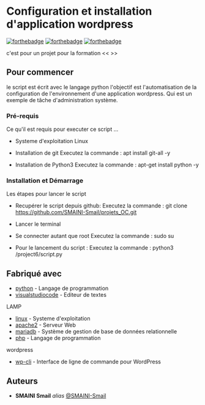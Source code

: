 # Configuration et installation d'application wordpress 

[![forthebadge](https://forthebadge.com/images/badges/uses-git.svg)](https://forthebadge.com)
[![forthebadge](https://forthebadge.com/images/badges/made-with-python.svg)](https://forthebadge.com)
[![forthebadge](https://forthebadge.com/images/badges/built-with-wordpress.svg)](https://forthebadge.com)


c'est pour un projet pour la formation <<  >>

## Pour commencer

le script est écrit avec le langage python
l'objectif est l'automatisation de la configuration de l'environnement d'une application wordpress. Qui est un exemple de tâche d'administration système.

### Pré-requis

Ce qu'il est requis pour executer ce script ...

- Systeme d'exploitation Linux 

- Installation de git 
Executez la commande  : apt install git-all -y

- Installation de Python3 
Executez la commande  : apt-get install python -y


### Installation et Démarrage

Les étapes pour lancer le script

- Recupérer le script depuis github: 
Executez la commande  : git clone https://github.com/SMAINI-Smail/projets_OC.git

- Lancer le terminal 
- Se connecter autant que root 
Executez la commande  : sudo su 

- Pour le lancement du script : 
Executez la commande  : python3 /project6/script.py


## Fabriqué avec

* [python](https://www.python.org) - Langage de programmation 
* [visualstudiocode](https://code.visualstudio.com) - Editeur de textes

LAMP 
* [linux](https://linuxfr.org) - Systeme d'exploitation
* [apache2](https://httpd.apache.org) - Serveur Web
* [mariadb](https://mariadb.org) - Système de gestion de base de données relationnelle 
* [php](https://www.php.net) - Langage de programmation

wordpress
* [wp-cli](https://wp-cli.org) - Interface de ligne de commande pour WordPress


## Auteurs

* **SMAINI Smail** _alias_ [@SMAINI-Smail](https://github.com/SMAINI-Smail)


